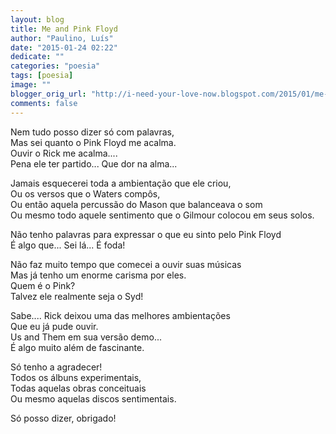 ```yaml
---
layout: blog
title: Me and Pink Floyd
author: "Paulino, Luís"
date: "2015-01-24 02:22"
dedicate: ""
categories: "poesia"
tags: [poesia]
image: ""
blogger_orig_url: "http://i-need-your-love-now.blogspot.com/2015/01/me-and-pink-floyd.html"
comments: false
---
```


Nem tudo posso dizer só com palavras,\
Mas sei quanto o Pink Floyd me acalma.\
Ouvir o Rick me acalma....\
Pena ele ter partido... Que dor na alma...

Jamais esquecerei toda a ambientação que ele criou,\
Ou os versos que o Waters compôs,\
Ou então aquela percussão do Mason que balanceava o som\
Ou mesmo todo aquele sentimento que o Gilmour colocou em seus solos.

Não tenho palavras para expressar o que eu sinto pelo Pink Floyd\
É algo que... Sei lá... É foda!

Não faz muito tempo que comecei a ouvir suas músicas\
Mas já tenho um enorme carisma por eles.\
Quem é o Pink?\
Talvez ele realmente seja o Syd!

Sabe.... Rick deixou uma das melhores ambientações\
Que eu já pude ouvir.\
Us and Them em sua versão demo...\
É algo muito além de fascinante.

Só tenho a agradecer!\
Todos os álbuns experimentais,\
Todas aquelas obras conceituais\
Ou mesmo aquelas discos sentimentais.

Só posso dizer, obrigado!
